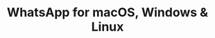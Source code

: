 ---
name: WhatsApp
url: 'https://web.whatsapp.com'
category: Social Networking
title: 'WhatsApp for macOS, Windows & Linux'
key: whatsapp

---